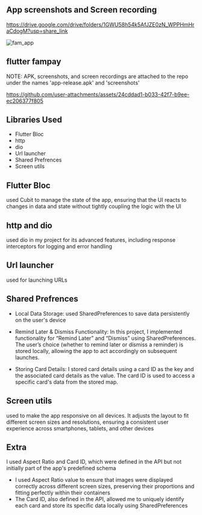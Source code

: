## App screenshots and Screen recording

https://drive.google.com/drive/folders/1GWU58h54k5AfJZE0zN_WPPHmHraCdogM?usp=share_link

![fam_app](https://github.com/user-attachments/assets/c7d5e2b4-3fbb-487d-a82e-41696a145f20)

## flutter fampay

NOTE: APK, screenshots, and screen recordings are attached to the repo under the names 'app-release.apk' and 'screenshots'

https://github.com/user-attachments/assets/24cddad1-b033-42f7-b9ee-ec206377f805

## Libraries Used

- Flutter Bloc
- http
- dio
- Url launcher
- Shared Prefrences
- Screen utils

## Flutter Bloc

used Cubit to manage the state of the app, ensuring that the UI reacts to changes in data and state without tightly coupling the logic with the UI

## http and dio

used dio in my project for its advanced features, including response interceptors for logging and error handling

## Url launcher

used for launching URLs

## Shared Prefrences

- Local Data Storage: used SharedPreferences to save data persistently on the user's device

- Remind Later & Dismiss Functionality: In this project, I implemented functionality for “Remind Later” and “Dismiss” using SharedPreferences. The user’s choice (whether to remind later or dismiss a reminder) is stored locally, allowing the app to act accordingly on subsequent launches.
 
- Storing Card Details: I stored card details using a card ID as the key and the associated card details as the value. The card ID is used to access a specific card's data from the stored map.

## Screen utils

used to make the app responsive on all devices. It adjusts the layout to fit different screen sizes and resolutions, ensuring a consistent user experience across smartphones, tablets, and other devices

## Extra

 I used Aspect Ratio and Card ID, which were defined in the API but not initially part of the app's predefined schema

- I used Aspect Ratio value to ensure that images were displayed correctly across different screen sizes, preserving their proportions and fitting perfectly within their containers
- The Card ID, also defined in the API, allowed me to uniquely identify each card and store its specific data locally using SharedPreferences








